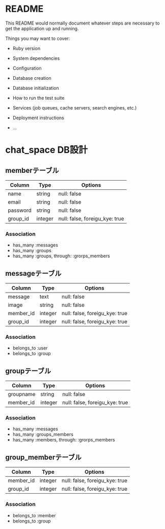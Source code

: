 # README

This README would normally document whatever steps are necessary to get the
application up and running.


Things you may want to cover:

* Ruby version

* System dependencies

* Configuration

* Database creation

* Database initialization

* How to run the test suite

* Services (job queues, cache servers, search engines, etc.)

* Deployment instructions

* ...

# chat_space DB設計
## memberテーブル
|Column|Type|Options|
|------|----|-------|
|name|string|null: false|
|email|string|null: false|
|password|string|null: false|
|group_id|integer|null: false, foreigu_kye: true|
### Association
- has_many :messages
- has_many :groups
- has_many  :groups,  through:  :grorps_members

## messageテーブル
|Column|Type|Options|
|------|----|-------|
|message|text|null: false|
|image|string|null: false|
|member_id|integer|null: false, foreigu_kye: true|
|group_id|integer|null: false, foreigu_kye: true|
### Association
- belongs_to :user
- belongs_to :group

## groupテーブル
|Column|Type|Options|
|------|----|-------|
|groupname|string|null: false|
|member_id|integer|null: false, foreigu_kye: true|
### Association
- has_many :messages
- has_many :groups_members
- has_many  :members,  through:  :grorps_members

## group_memberテーブル
|Column|Type|Options|
|------|----|-------|
|member_id|integer|null: false, foreigu_kye: true|
|group_id|integer|null: false, foreigu_kye: true|
### Association
- belongs_to :member
- belongs_to :group